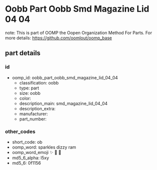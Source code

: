 # Oobb Part Oobb Smd Magazine Lid 04 04  

note: This is part of OOMP the Oopen Organization Method For Parts. For more details: https://github.com/oomlout/oomp_base

##  part details





### id
* oomp_id: oobb_part_oobb_smd_magazine_lid_04_04
  * classification: oobb
  * type: part
  * size: oobb
  * color: 
  * description_main: smd_magazine_lid_04_04
  * description_extra: 
  * manufacturer: 
  * part_number: 

### other_codes
* short_code: ob
* oomp_word: sparkles dizzy ram
* oomp_word_emoji :sparkles: :dizzy: :ram:
* md5_6_alpha: l5xy
* md5_6: 0f1156